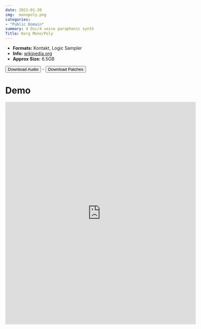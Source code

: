 ```yaml
---
date: 2021-01-20
img:  monopoly.png
categories: 
- "Public Domain"
summary: 4 Osc/4 voice paraphonic synth
Title: Korg Mono/Poly
---
```


-   **Formats:** Kontakt, Logic Sampler
-  **Info:** [wikipedia.org](https://en.wikipedia.org/wiki/Korg_Mono/Poly/)
- **Approx Size:**  6.5GB  


<div class="buttons"> <a href="https://www.dropbox.com/sh/itau8h5hfd4wlva/AAA2TKoRMUF_nTu6B8PZzT0ta?dl=0"> <button>Download Audio</button></a> - <a href="https://github.com/publicsamples/Korg-MonoPoly"> <button>Download Patches</button></a></div>

# Demo

<iframe width="600" height="700" src="https://www.modularsamples.com/Demos/demos/monopoly.html" frameborder="0" allow="accelerometer; autoplay; clipboard-write; encrypted-media; gyroscope; picture-in-picture" allowfullscreen></iframe>


